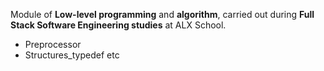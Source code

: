 Module of **Low-level programming** and **algorithm**, carried out during **Full Stack Software Engineering studies** at ALX School.
- Preprocessor
- Structures_typedef
etc
